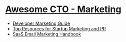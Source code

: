 # [Awesome CTO - Marketing](https://github.com/kuchin/awesome-cto#marketing)

* [Developer Marketing Guide](https://www.devmarketingguide.com/)
* [Top Resources for Startup Marketing and PR](https://docs.google.com/spreadsheets/d/1tAiya71mDQgtwn_F9-mNQhuc7GdsQ5e2_BeG69Cb82A/edit#gid=0)
* [SaaS Email Marketing Handbook](https://www.saasemailmarketing.net/)